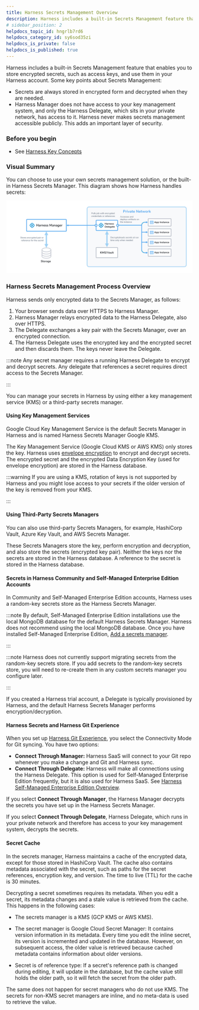 ```yaml
---
title: Harness Secrets Management Overview
description: Harness includes a built-in Secrets Management feature that enables you to store encrypted secrets, such as access keys, and use them in your Harness account. Some key points about Secrets Management…
# sidebar_position: 2
helpdocs_topic_id: hngrlb7rd6
helpdocs_category_id: sy6sod35zi
helpdocs_is_private: false
helpdocs_is_published: true
---
```


Harness includes a built-in Secrets Management feature that enables you to store encrypted secrets, such as access keys, and use them in your Harness account. Some key points about Secrets Management:

* Secrets are always stored in encrypted form and decrypted when they are needed.
* Harness Manager does not have access to your key management system, and only the Harness Delegate, which sits in your private network, has access to it. Harness never makes secrets management accessible publicly. This adds an important layer of security.

### Before you begin

* See [Harness Key Concepts](../../getting-started/learn-harness-key-concepts.md)

### Visual Summary

You can choose to use your own secrets management solution, or the built-in Harness Secrets Manager. This diagram shows how Harness handles secrets:

![](./static/harness-secret-manager-overview-44.png)

### Harness Secrets Management Process Overview

Harness sends only encrypted data to the Secrets Manager, as follows: 

1. Your browser sends data over HTTPS to Harness Manager.
2. Harness Manager relays encrypted data to the Harness Delegate, also over HTTPS.
3. The Delegate exchanges a key pair with the Secrets Manager, over an encrypted connection.
4. The Harness Delegate uses the encrypted key and the encrypted secret and then discards them. The keys never leave the Delegate.


:::note
Any secret manager requires a running Harness Delegate to encrypt and decrypt secrets. Any delegate that references a secret requires direct access to the Secrets Manager.

:::

You can manage your secrets in Harness by using either a key management service (KMS) or a third-party secrets manager.

#### Using Key Management Services

Google Cloud Key Management Service is the default Secrets Manager in Harness and is named Harness Secrets Manager Google KMS.

The Key Management Service (Google Cloud KMS or AWS KMS) only stores the key. Harness uses [envelope encryption](https://cloud.google.com/kms/docs/envelope-encryption) to encrypt and decrypt secrets. The encrypted secret and the encrypted Data Encryption Key (used for envelope encryption) are stored in the Harness database. 


:::warning
If you are using a KMS, rotation of keys is not supported by Harness and you might lose access to your secrets if the older version of the key is removed from your KMS.

:::

#### Using Third-Party Secrets Managers

You can also use third-party Secrets Managers, for example, HashiCorp Vault, Azure Key Vault, and AWS Secrets Manager.

These Secrets Managers store the key, perform encryption and decryption, and also store the secrets (encrypted key pair). Neither the keys nor the secrets are stored in the Harness database. A reference to the secret is stored in the Harness database.

#### Secrets in Harness Community and Self-Managed Enterprise Edition Accounts

In Community and Self-Managed Enterprise Edition accounts, Harness uses a random-key secrets store as the Harness Secrets Manager.


:::note
By default, Self-Managed Enterprise Edition installations use the local MongoDB database for the default Harness Secrets Manager. Harness does not recommend using the local MongoDB database. Once you have installed Self-Managed Enterprise Edition, [Add a secrets manager](./5-add-secrets-manager.md). 

:::


:::note
Harness does not currently support migrating secrets from the random-key secrets store. If you add secrets to the random-key secrets store, you will need to re-create them in any custom secrets manager you configure later.

:::

If you created a Harness trial account, a Delegate is typically provisioned by Harness, and the default Harness Secrets Manager performs encryption/decryption.

#### Harness Secrets and Harness Git Experience

When you set up [Harness Git Experience](../10_Git-Experience/git-experience-overview.md), you select the Connectivity Mode for Git syncing. You have two options:

* **Connect Through Manager:** Harness SaaS will connect to your Git repo whenever you make a change and Git and Harness sync.
* **Connect Through Delegate:** Harness will make all connections using the Harness Delegate. This option is used for Self-Managed Enterprise Edition frequently, but it is also used for Harness SaaS. See [Harness Self-Managed Enterprise Edition Overview](../../self-managed-enterprise-edition/introduction/harness-self-managed-enterprise-edition-overview.md).

If you select **Connect Through Manager**, the Harness Manager decrypts the secrets you have set up in the Harness Secrets Manager.

If you select **Connect Through Delegate**, Harness Delegate, which runs in your private network and therefore has access to your key management system, decrypts the secrets.

#### Secret Cache

In the secrets manager, Harness maintains a cache of the encrypted data, except for those stored in HashiCorp Vault. The cache also contains metadata associated with the secret, such as paths for the secret references, encryption key, and version. The time to live (TTL) for the cache is 30 minutes.

Decrypting a secret sometimes requires its metadata. When you edit a secret, its metadata changes and a stale value is retrieved from the cache. This happens in the following cases:

- The secrets manager is a KMS (GCP KMS or AWS KMS).

- The secret manager is Google Cloud Secret Manager: It contains version information in its metadata. Every time you edit the inline secret, its version is incremented and updated in the database. However, on subsequent access, the older value is retrieved because cached metadata contains information about older versions.

- Secret is of reference type: If a secret's reference path is changed during editing, it will update in the database, but the cache value still holds the older path, so it will fetch the secret from the older path.

The same does not happen for secret managers who do not use KMS. The secrets for non-KMS secret managers are inline, and no meta-data is used to retrieve the value. 



